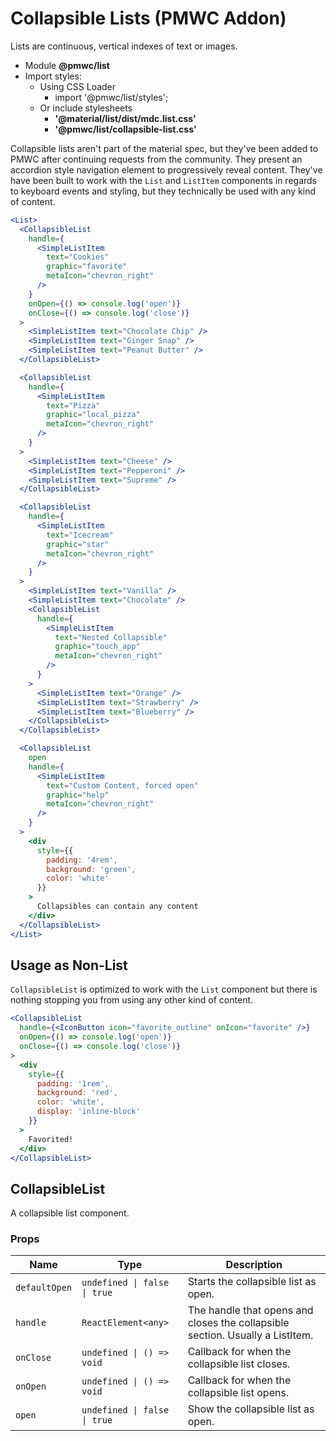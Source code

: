 # Collapsible Lists (PMWC Addon)

Lists are continuous, vertical indexes of text or images.

- Module **@pmwc/list**
- Import styles:
  - Using CSS Loader
    - import '@pmwc/list/styles';
  - Or include stylesheets
    - **'@material/list/dist/mdc.list.css'**
    - **'@pmwc/list/collapsible-list.css'**


Collapsible lists aren't part of the material spec, but they've been added to PMWC after continuing requests from the community. They present an accordion style navigation element to progressively reveal content. They've have been built to work with the `List` and `ListItem` components in regards to keyboard events and styling, but they technically be used with any kind of content.

```jsx
<List>
  <CollapsibleList
    handle={
      <SimpleListItem
        text="Cookies"
        graphic="favorite"
        metaIcon="chevron_right"
      />
    }
    onOpen={() => console.log('open')}
    onClose={() => console.log('close')}
  >
    <SimpleListItem text="Chocolate Chip" />
    <SimpleListItem text="Ginger Snap" />
    <SimpleListItem text="Peanut Butter" />
  </CollapsibleList>

  <CollapsibleList
    handle={
      <SimpleListItem
        text="Pizza"
        graphic="local_pizza"
        metaIcon="chevron_right"
      />
    }
  >
    <SimpleListItem text="Cheese" />
    <SimpleListItem text="Pepperoni" />
    <SimpleListItem text="Supreme" />
  </CollapsibleList>

  <CollapsibleList
    handle={
      <SimpleListItem
        text="Icecream"
        graphic="star"
        metaIcon="chevron_right"
      />
    }
  >
    <SimpleListItem text="Vanilla" />
    <SimpleListItem text="Chocolate" />
    <CollapsibleList
      handle={
        <SimpleListItem
          text="Nested Collapsible"
          graphic="touch_app"
          metaIcon="chevron_right"
        />
      }
    >
      <SimpleListItem text="Orange" />
      <SimpleListItem text="Strawberry" />
      <SimpleListItem text="Blueberry" />
    </CollapsibleList>
  </CollapsibleList>

  <CollapsibleList
    open
    handle={
      <SimpleListItem
        text="Custom Content, forced open"
        graphic="help"
        metaIcon="chevron_right"
      />
    }
  >
    <div
      style={{
        padding: '4rem',
        background: 'green',
        color: 'white'
      }}
    >
      Collapsibles can contain any content
    </div>
  </CollapsibleList>
</List>
```

## Usage as Non-List

`CollapsibleList` is optimized to work with the `List` component but there is nothing stopping you from using any other kind of content.

```jsx
<CollapsibleList
  handle={<IconButton icon="favorite_outline" onIcon="favorite" />}
  onOpen={() => console.log('open')}
  onClose={() => console.log('close')}
>
  <div
    style={{
      padding: '1rem',
      background: 'red',
      color: 'white',
      display: 'inline-block'
    }}
  >
    Favorited!
  </div>
</CollapsibleList>
```

## CollapsibleList
A collapsible list component.

### Props

| Name | Type | Description |
|------|------|-------------|
| `defaultOpen` | `undefined \| false \| true` | Starts the collapsible list as open. |
| `handle` | `ReactElement<any>` | The handle that opens and closes the collapsible section. Usually a ListItem. |
| `onClose` | `undefined \| () => void` | Callback for when the collapsible list closes. |
| `onOpen` | `undefined \| () => void` | Callback for when the collapsible list opens. |
| `open` | `undefined \| false \| true` | Show the collapsible list as open. |
